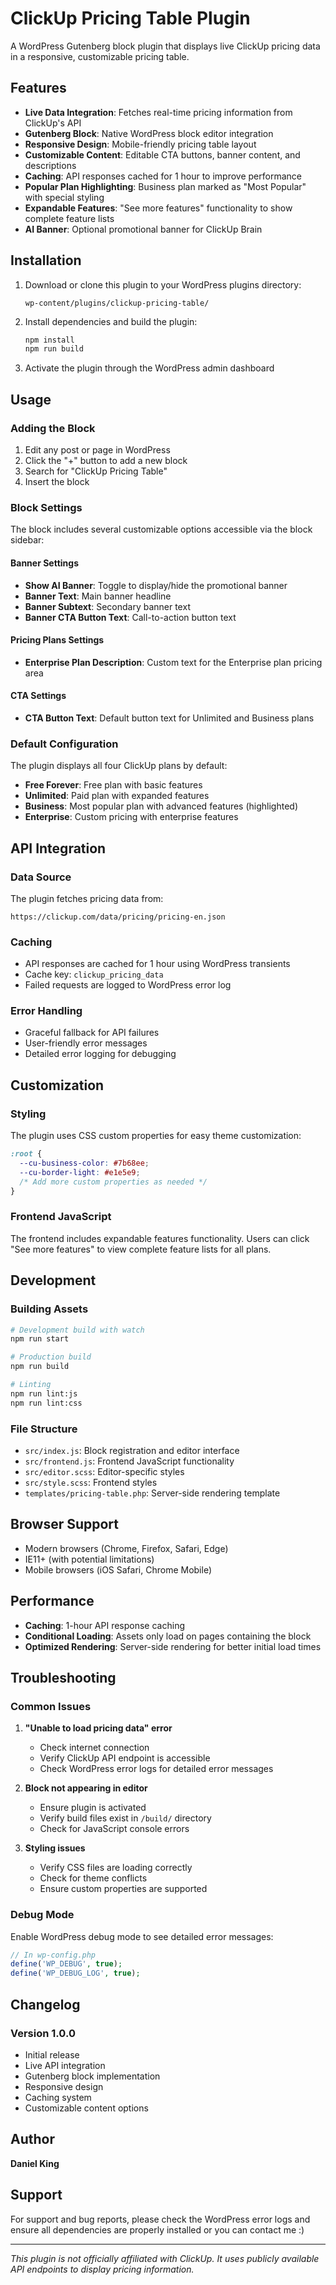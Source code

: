 # ClickUp Pricing Table Plugin

A WordPress Gutenberg block plugin that displays live ClickUp pricing data in a responsive, customizable pricing table.

## Features

- **Live Data Integration**: Fetches real-time pricing information from ClickUp's API
- **Gutenberg Block**: Native WordPress block editor integration
- **Responsive Design**: Mobile-friendly pricing table layout
- **Customizable Content**: Editable CTA buttons, banner content, and descriptions
- **Caching**: API responses cached for 1 hour to improve performance
- **Popular Plan Highlighting**: Business plan marked as "Most Popular" with special styling
- **Expandable Features**: "See more features" functionality to show complete feature lists
- **AI Banner**: Optional promotional banner for ClickUp Brain

## Installation

1. Download or clone this plugin to your WordPress plugins directory:
   ```
   wp-content/plugins/clickup-pricing-table/
   ```

2. Install dependencies and build the plugin:
   ```bash
   npm install
   npm run build
   ```

3. Activate the plugin through the WordPress admin dashboard

## Usage

### Adding the Block

1. Edit any post or page in WordPress
2. Click the "+" button to add a new block
3. Search for "ClickUp Pricing Table"
4. Insert the block

### Block Settings

The block includes several customizable options accessible via the block sidebar:

#### Banner Settings
- **Show AI Banner**: Toggle to display/hide the promotional banner
- **Banner Text**: Main banner headline
- **Banner Subtext**: Secondary banner text
- **Banner CTA Button Text**: Call-to-action button text

#### Pricing Plans Settings
- **Enterprise Plan Description**: Custom text for the Enterprise plan pricing area

#### CTA Settings
- **CTA Button Text**: Default button text for Unlimited and Business plans

### Default Configuration

The plugin displays all four ClickUp plans by default:
- **Free Forever**: Free plan with basic features
- **Unlimited**: Paid plan with expanded features
- **Business**: Most popular plan with advanced features (highlighted)
- **Enterprise**: Custom pricing with enterprise features

## API Integration

### Data Source
The plugin fetches pricing data from:
```
https://clickup.com/data/pricing/pricing-en.json
```

### Caching
- API responses are cached for 1 hour using WordPress transients
- Cache key: `clickup_pricing_data`
- Failed requests are logged to WordPress error log

### Error Handling
- Graceful fallback for API failures
- User-friendly error messages
- Detailed error logging for debugging

## Customization

### Styling
The plugin uses CSS custom properties for easy theme customization:

```css
:root {
  --cu-business-color: #7b68ee;
  --cu-border-light: #e1e5e9;
  /* Add more custom properties as needed */
}
```

### Frontend JavaScript
The frontend includes expandable features functionality. Users can click "See more features" to view complete feature lists for all plans.

## Development

### Building Assets
```bash
# Development build with watch
npm run start

# Production build
npm run build

# Linting
npm run lint:js
npm run lint:css
```

### File Structure
- `src/index.js`: Block registration and editor interface
- `src/frontend.js`: Frontend JavaScript functionality
- `src/editor.scss`: Editor-specific styles
- `src/style.scss`: Frontend styles
- `templates/pricing-table.php`: Server-side rendering template

## Browser Support

- Modern browsers (Chrome, Firefox, Safari, Edge)
- IE11+ (with potential limitations)
- Mobile browsers (iOS Safari, Chrome Mobile)

## Performance

- **Caching**: 1-hour API response caching
- **Conditional Loading**: Assets only load on pages containing the block
- **Optimized Rendering**: Server-side rendering for better initial load times

## Troubleshooting

### Common Issues

1. **"Unable to load pricing data" error**
   - Check internet connection
   - Verify ClickUp API endpoint is accessible
   - Check WordPress error logs for detailed error messages

2. **Block not appearing in editor**
   - Ensure plugin is activated
   - Verify build files exist in `/build/` directory
   - Check for JavaScript console errors

3. **Styling issues**
   - Verify CSS files are loading correctly
   - Check for theme conflicts
   - Ensure custom properties are supported

### Debug Mode
Enable WordPress debug mode to see detailed error messages:

```php
// In wp-config.php
define('WP_DEBUG', true);
define('WP_DEBUG_LOG', true);
```

## Changelog

### Version 1.0.0
- Initial release
- Live API integration
- Gutenberg block implementation
- Responsive design
- Caching system
- Customizable content options


## Author

**Daniel King**

## Support

For support and bug reports, please check the WordPress error logs and ensure all dependencies are properly installed or you can contact me :)

---

*This plugin is not officially affiliated with ClickUp. It uses publicly available API endpoints to display pricing information.*